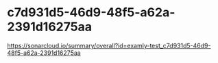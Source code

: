 # c7d931d5-46d9-48f5-a62a-2391d16275aa
https://sonarcloud.io/summary/overall?id=examly-test_c7d931d5-46d9-48f5-a62a-2391d16275aa
